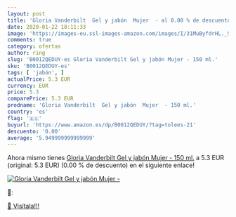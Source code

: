 ```yaml
---
layout: post
title: 'Gloria Vanderbilt  Gel y jabón  Mujer  - al 0.00 % de descuento'
date: 2020-01-22 18:11:33
image: 'https://images-eu.ssl-images-amazon.com/images/I/31MuByfdrHL._SL200_.jpg'
comments: true
category: ofertas
author: ring
slug: 'B0012QEDUY-es Gloria Vanderbilt Gel y jabón Mujer - 150 ml.'
sku: 'B0012QEDUY-es'
tags: [ 'jabón', ]
actualPrice: 5.3 EUR
currency: EUR
price: 5.3
comparePrice: 5.3 EUR
prodname: 'Gloria Vanderbilt  Gel y jabón  Mujer  - 150 ml.'
country: 'es'
flag: '🇪🇸'
buyurl: 'https://www.amazon.es/dp/B0012QEDUY/?tag=tolees-21'
descuento: '0.00'
average: '5.949999999999999'
---
```


Ahora mismo tienes [Gloria Vanderbilt  Gel y jabón  Mujer  - 150 ml.](https://www.amazon.es/dp/B0012QEDUY/?tag=tolees-21) a 5.3 EUR (original: 5.3 EUR) (0.00 %  de descuento) en el siguiente enlace!

[![Gloria Vanderbilt  Gel y jabón  Mujer  -](https://images-eu.ssl-images-amazon.com/images/I/31MuByfdrHL._SL200_.jpg)](https://www.amazon.es/dp/B0012QEDUY/?tag=tolees-21)

🔎:


[🛒 Visítala!!!](https://www.amazon.es/dp/B0012QEDUY/?tag=tolees-21)
